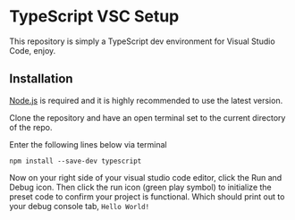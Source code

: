 # TypeScript VSC Setup

This repository is simply a TypeScript dev environment for Visual Studio Code, enjoy.

## Installation

[Node.js](https://nodejs.org/en) is required and it is highly recommended to use the latest version.

Clone the repository and have an open terminal set to the current directory of the repo.

Enter the following lines below via terminal
```
npm install --save-dev typescript
```

Now on your right side of your visual studio code editor, click the Run and Debug icon. Then click the run icon (green play symbol) to initialize the preset code to confirm your project is functional. Which should print out to your debug console tab, ``Hello World!``